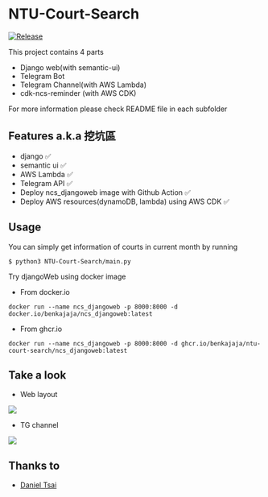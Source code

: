 # NTU-Court-Search

[![Release](https://github.com/benkajaja/NTU-Court-Search/actions/workflows/ncs_djangoweb.yml/badge.svg)](https://github.com/benkajaja/NTU-Court-Search/actions/workflows/ncs_djangoweb.yml)

This project contains 4 parts
* Django web(with semantic-ui)
* Telegram Bot
* Telegram Channel(with AWS Lambda)
* cdk-ncs-reminder (with AWS CDK)

For more information please check README file in each subfolder

## Features a.k.a 挖坑區
* django :white_check_mark:
* semantic ui :white_check_mark:
* AWS Lambda :white_check_mark:
* Telegram API :white_check_mark:
* Deploy ncs_djangoweb image with Github Action :white_check_mark:
* Deploy AWS resources(dynamoDB, lambda) using AWS CDK :white_check_mark:

## Usage
You can simply get information of courts in current month by running 
```
$ python3 NTU-Court-Search/main.py
```

Try djangoWeb using docker image
* From docker.io
```
docker run --name ncs_djangoweb -p 8000:8000 -d docker.io/benkajaja/ncs_djangoweb:latest
```
* From ghcr.io
```
docker run --name ncs_djangoweb -p 8000:8000 -d ghcr.io/benkajaja/ntu-court-search/ncs_djangoweb:latest
```

## Take a look
* Web layout

![](https://i.imgur.com/zQjB0xZ.png)

* TG channel

![](https://i.imgur.com/iiDiJPH.png)

## Thanks to
- [Daniel Tsai](https://github.com/daniel0076)
